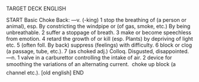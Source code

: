 TARGET DECK
ENGLISH

START
Basic
Choke
Back: —v. (-king) 1 stop the breathing of (a person or animal), esp. By constricting the windpipe or (of gas, smoke, etc.) By being unbreathable. 2 suffer a stoppage of breath. 3 make or become speechless from emotion. 4 retard the growth of or kill (esp. Plants) by depriving of light etc. 5 (often foll. By back) suppress (feelings) with difficulty. 6 block or clog (a passage, tube, etc.). 7 (as choked adj.) Colloq. Disgusted, disappointed. —n. 1 valve in a carburettor controlling the intake of air. 2 device for smoothing the variations of an alternating current.  choke up block (a channel etc.). [old english]
END
